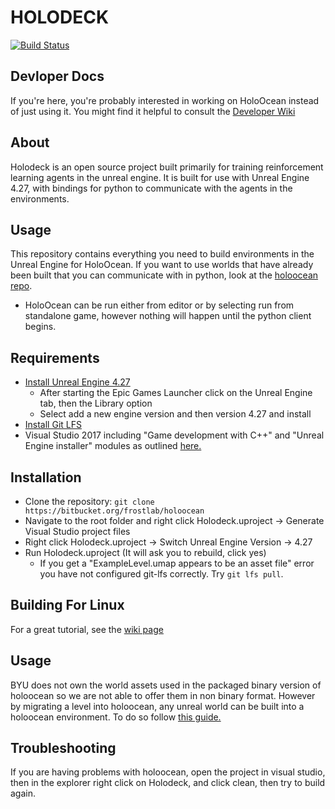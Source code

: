 # HOLODECK
[![Build Status](https://robots.et.byu.edu:4000/api/badges/frostlab/holoocean-engine/status.svg)](https://robots.et.byu.edu:4000/frostlab/holoocean-engine)

## Devloper Docs
If you're here, you're probably interested in working on HoloOcean instead of just using it. You might find
it helpful to consult the [Developer Wiki](https://github.com/BYU-PCCL/holodeck/wiki/Holodeck-Onboarding)

## About
Holodeck is an open source project built primarily for training reinforcement learning agents in the unreal engine. It is built for use with Unreal Engine 4.27, with bindings for python to communicate with the agents in the environments.

## Usage
This repository contains everything you need to build environments in the Unreal Engine for HoloOcean. If you want to use worlds that have already been built that you can communicate with in python, look at the [holoocean repo](https://bitbucket.org/frostlab/holoocean).

* HoloOcean can be run either from editor or by selecting run from standalone game, however nothing will happen until the python client begins.

## Requirements
* [Install Unreal Engine 4.27](https://www.unrealengine.com/en-US/download)
    * After starting the Epic Games Launcher click on the Unreal Engine tab, then the Library option
    * Select add a new engine version and then version 4.27 and install
* [Install Git LFS](https://git-lfs.github.com/)
* Visual Studio 2017 including "Game development with C++" and "Unreal Engine installer" modules as outlined [here.](https://docs.unrealengine.com/en-us/Programming/Development/VisualStudioSetup)

## Installation
* Clone the repository:
`git clone https://bitbucket.org/frostlab/holoocean`
* Navigate to the root folder and right click Holodeck.uproject -> Generate Visual Studio project files
* Right click Holodeck.uproject -> Switch Unreal Engine Version -> 4.27
* Run Holodeck.uproject (It will ask you to rebuild, click yes)
  - If you get a "ExampleLevel.umap appears to be an asset file" error you have not configured git-lfs correctly.
    Try `git lfs pull`.
    
## Building For Linux
For a great tutorial, see the [wiki page](https://github.com/byu-pccl/holodeck-engine/wiki/Cross-Compiling-for-Linux)

## Usage
BYU does not own the world assets used in the packaged binary version of holoocean so we are not able to offer them in non binary format. However by migrating a level into holoocean, any unreal world can be built into a holoocean environment. To do so follow [this guide.](https://github.com/BYU-PCCL/holodeck-engine/wiki/Packaging-and-Using-Custom-Worlds)

## Troubleshooting
If you are having problems with holoocean, open the project in visual studio, then in the explorer right click on Holodeck, and click clean, then try to build again.
